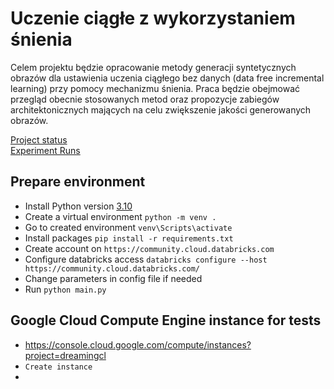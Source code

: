 # Uczenie ciągłe z wykorzystaniem śnienia
Celem projektu będzie opracowanie metody generacji syntetycznych obrazów dla ustawienia uczenia ciągłego bez danych (data free incremental learning) przy pomocy mechanizmu śnienia. Praca będzie obejmować przegląd obecnie stosowanych metod oraz propozycje zabiegów architektonicznych mających na celu zwiększenie jakości generowanych obrazów.

[Project status](https://trello.com/b/tgBC6V52/praca-magisterska)  
[Experiment Runs](https://community.cloud.databricks.com/?o=5755659783198440#mlflow/experiments/55508159745560)

## Prepare environment
- Install Python version [3.10](https://www.python.org/downloads/release/python-31010/)
- Create a virtual environment `python -m venv .`
- Go to created environment `venv\Scripts\activate`
- Install packages `pip install -r requirements.txt`
- Create account on `https://community.cloud.databricks.com`
- Configure databricks access `databricks configure --host https://community.cloud.databricks.com/`
- Change parameters in config file if needed
- Run `python main.py`

## Google Cloud Compute Engine instance for tests
- https://console.cloud.google.com/compute/instances?project=dreamingcl
- `Create instance`
- 
